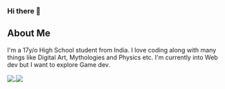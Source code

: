 ### Hi there 👋

## About Me
I'm a 17y/o High School student from India. I love coding along with many things like Digital Art, Mythologies and Physics etc. I'm currently into Web dev but I want to explore Game dev.


<a href="https://github.com/anuraghazra/github-readme-stats">
  <img align="center" src="https://github-readme-stats.vercel.app/api/pin/?username=anonymoususer70&repo=github-readme-stats" />
</a>
<a href="https://github.com/anuraghazra/github-readme-stats">
  <img align="center" src="https://github-readme-stats.vercel.app/api/top-langs/?username=anonymoususer70&exclude_repo=github-readme-stats" />
</a>
